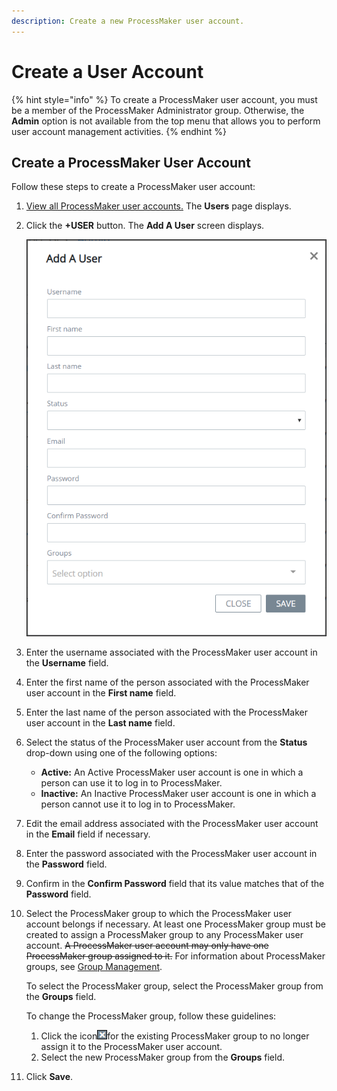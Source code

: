 ```yaml
---
description: Create a new ProcessMaker user account.
---
```


# Create a User Account

{% hint style="info" %}
To create a ProcessMaker user account, you must be a member of the ProcessMaker Administrator group. Otherwise, the **Admin** option is not available from the top menu that allows you to perform user account management activities.
{% endhint %}

## Create a ProcessMaker User Account

Follow these steps to create a ProcessMaker user account:

1. [View all ProcessMaker user accounts.](manage-user-accounts/view-all-users.md) The **Users** page displays.
2. Click the **+USER** button. The **Add A User** screen displays.  

   ![](../../.gitbook/assets/add-a-user-screen-admin.png)

3. Enter the username associated with the ProcessMaker user account in the **Username** field.
4. Enter the first name of the person associated with the ProcessMaker user account in the **First name** field.
5. Enter the last name of the person associated with the ProcessMaker user account in the **Last name** field.
6. Select the status of the ProcessMaker user account from the **Status** drop-down using one of the following options:
   * **Active:** An Active ProcessMaker user account is one in which a person can use it to log in to ProcessMaker.
   * **Inactive:** An Inactive ProcessMaker user account is one in which a person cannot use it to log in to ProcessMaker.
7. Edit the email address associated with the ProcessMaker user account in the **Email** field if necessary.
8. Enter the password associated with the ProcessMaker user account in the **Password** field.
9. Confirm in the **Confirm Password** field that its value matches that of the **Password** field.
10. Select the ProcessMaker group to which the ProcessMaker user account belongs if necessary. At least one ProcessMaker group must be created to assign a ProcessMaker group to any ProcessMaker user account. ~~A ProcessMaker user account may only have one ProcessMaker group assigned to it.~~ For information about ProcessMaker groups, see [Group Management](../assign-groups-to-users/).

    To select the ProcessMaker group, select the ProcessMaker group from the **Groups** field.

    To change the ProcessMaker group, follow these guidelines:

    1. Click the icon![](../../.gitbook/assets/remove-group-icon-admin.png)for the existing ProcessMaker group to no longer assign it to the ProcessMaker user account.
    2. Select the new ProcessMaker group from the **Groups** field.

11. Click **Save**.

